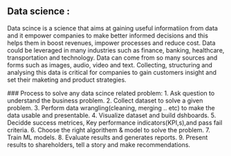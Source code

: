 ## Data science :

<p>Data scince is a science that aims at gaining useful informatiion from data and it empower companies to make better informed decisions and this helps them in boost revenues, impower processes and reduce cost. Data could be leveraged in many industries such as finance, banking, healthcare, transportation and technology.          
             Data can come from so many sources and forms such as images, audio, video and text. Collecting, structuring and analysing this data is critical for companies to gain customers insight and set their maketing and product strategies.</p>
### Process to solve any data scince related problem:
1. Ask question to understand the business problem. 
2. Collect dataset to solve a given problem.
3. Perform data wrangling(cleaning, merging .. etc) to make the data usable and presentable.
4. Visualize dataset and build dshboards.
5. Decidde success metrices, Key performance indicators(KPI,s),and pass fail criteria.
6. Choose the right algorithem & model to solve the problem.
7. Train ML models.
8. Evaluate results and generates reports.
9. Present results to shareholders, tell a story and make recommendations.
